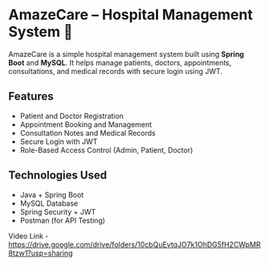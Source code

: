 # AmazeCare – Hospital Management System 🏥

AmazeCare is a simple hospital management system built using **Spring Boot** and **MySQL**. It helps manage patients, doctors, appointments, consultations, and medical records with secure login using JWT.

## Features

- Patient and Doctor Registration
- Appointment Booking and Management
- Consultation Notes and Medical Records
- Secure Login with JWT
- Role-Based Access Control (Admin, Patient, Doctor)

## Technologies Used

- Java + Spring Boot
- MySQL Database
- Spring Security + JWT
- Postman (for API Testing)


Video Link - https://drive.google.com/drive/folders/10cbQuEvtqJO7k1OhDG5fH2CWpMR8tzw1?usp=sharing
